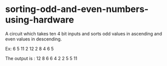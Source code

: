 # sorting-odd-and-even-numbers-using-hardware
A circuit which takes ten 4 bit inputs and sorts odd values in ascending and even values in descending.

Ex:
6 5 11 2 12 2 8 4 6 5

The output is :
12 8 6 6 4 2 2 5 5 11
